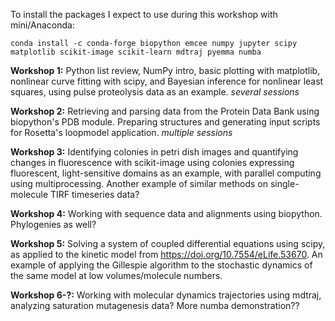 To install the packages I expect to use during this workshop with mini/Anaconda:

    conda install -c conda-forge biopython emcee numpy jupyter scipy matplotlib scikit-image scikit-learn mdtraj pyemma numba

**Workshop 1:** Python list review, NumPy intro, basic plotting with matplotlib, nonlinear curve fitting with scipy, and Bayesian inference for nonlinear least squares, using pulse proteolysis data as an example. *several sessions*

**Workshop 2:** Retrieving and parsing data from the Protein Data Bank using biopython's PDB module. Preparing structures and generating input scripts for Rosetta's loopmodel application. *multiple sessions*

**Workshop 3:** Identifying colonies in petri dish images and quantifying changes in fluorescence with scikit-image using colonies expressing fluorescent, light-sensitive domains as an example, with parallel computing using multiprocessing. Another example of similar methods on single-molecule TIRF timeseries data?

**Workshop 4:** Working with sequence data and alignments using biopython. Phylogenies as well?

**Workshop 5:** Solving a system of coupled differential equations using scipy, as applied to the kinetic model from <https://doi.org/10.7554/eLife.53670>. An example of applying the Gillespie algorithm to the stochastic dynamics of the same model at low volumes/molecule numbers.

**Workshop 6-?:** Working with molecular dynamics trajectories using mdtraj, analyzing saturation mutagenesis data? More numba demonstration??
